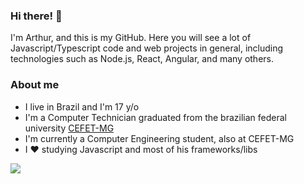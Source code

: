 ### Hi there! 👋
 I'm Arthur, and this is my GitHub. Here you will see a lot of Javascript/Typescript code and web projects in general, including technologies such as Node.js, React, Angular, and many others.

### About me
- I live in Brazil and I'm 17 y/o
- I'm a Computer Technician graduated from the brazilian federal university [CEFET-MG](https://www.cefetmg.br/)
- I'm currently a Computer Engineering student, also at CEFET-MG
- I :heart: studying Javascript and most of his frameworks/libs

<a href="https://github.com/anuraghazra/github-readme-stats">
  <img align="center" src="https://github-readme-stats.vercel.app/api/top-langs/?username=ArthurSouzaC&show_icons=true&theme=dark&layout=compact" />
</a>
